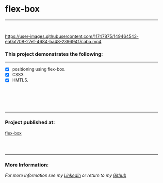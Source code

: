 # flex-box
---
<br/>



https://user-images.githubusercontent.com/11747875/149464543-ea0af708-27ef-4684-ba48-239694f7caba.mp4



### This project demonstrates the following:
---

- [x] positioning using flex-box.
- [x] CSS3.
- [x] HMTL5.
<br/>
<br/>

<br>
<br>

---

### Project published at: 


[flex-box](https://trrapp12.github.io/flex-box/)

<br>
<br>

---

### More Information:

*For more information see my [LinkedIn](https://www.linkedin.com/in/trevor-rapp-042a1037) or return to my [Github](https://github.com/trrapp12)*

